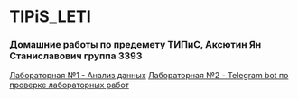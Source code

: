 # TIPiS_LETI
### Домашние работы по предемету ТИПиС, Аксютин Ян Станиславович группа 3393
[Лабораторная №1 - Анализ данных](https://github.com/tostor16/TIPiS_LETI/blob/main/lab1_TIPiS.py)
[Лабораторная №2 - Telegram bot по проверке лабораторных работ](https://github.com/tostor16/TIPiS_LETI/tree/main/lab2_TIPiS)
